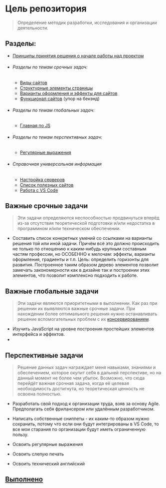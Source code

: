 # Цель репозитория

> Определение методик разработки, исследования и организации деятельности.

## Разделы:
- [Принципы принятия решения о начале работы над проектом](doctrine.md)
- ###### Разделы по темам срочных задач:
  - [Виды сайтов](type_of_sites.md)
  - [Структурные элементы страницы](struct.md)
  - [Варианты оформления и эффекты для сайтов](design_and_effects.md)
  - [Функционал сайтов](functional.md) (упор на бекэнд)
- ###### Разделы по темам глобальных задач:
  - [Главная по JS](JavaScript/main_js.md)
- ###### Разделы по темам перспективных задач:
  - [Регулярные выражения](regexpr.md)
- ###### Справочная универсальная информация
  - [Настройка серверов](administr/server_work.md)
  - [Список полезных сайтов](useful_list.md)
  - [Работа с VS Code](vscode_work.md)


## Важные срочные задачи
> Эти задачи определяются неспособностью продвинуться вперёд из-за отсутствия теоретической подготовки и/или недостатка в программном и/или техническом обеспечении.

- Составить список конкретных умений со ссылками на варианты решения той или иной задачи. Причём всё это должно происходить не только по отношению к каким-нибудь крупным составным частям профессии, но ОСОБЕННО к мелочам: эффекты, варианты оформления, градиенты и т.п. Цель: определить горизонты для развития. Построенное таким образом дерево элементов позволит замечать закономерности как в дизайне так и построении этих элементов, что позволит комплексно подходить к работе.


## Важные глобальные задачи
> Эти задачи являются приоритетными в выполнении. Как раз при решении их выявляются важные срочные задачи. При нахождении более оптимального решения нужно останавливать решение вспомогательных проблем с их [консервированием](#).

- Изучить JavaScript на уровне построения простейших элементов интерфейса и эффектов.
- 

## Перспективные задачи

> Решение данных задач награждает меня навыками, знаниями и обеспечением, которое окупит себя в дальней перспективе, но на данный момент не более чем убыток. Возможно, что сюда перейдёт важная срочная задача, когда её целевая необходимость достигнута, но теоретическая ценность не освоена полностью.

- Разработать свой подход к организации труда, взяв за основу Agile. Предполагать себя фрилансером или удалённым разработчиком.

- Написать собственные сниппеты - их каким-то образом нужно сохранить, потому что если они будут интегрированы в VS Code, то все мои старания по организации будут иметь ограниченную пользу.
- Освоить регулярные выражения
- Освоить слепую печать
- Освоить технический английский

## [Выполнено](done/list_of_done.md)

